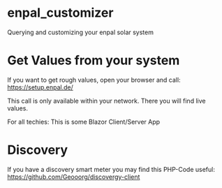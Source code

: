 # enpal_customizer
Querying and customizing your enpal solar system

# Get Values from your system
If you want to get rough values, open your browser and call:
https://setup.enpal.de/

This call is only available within your network.
There you will find live values.

For all techies: This is some Blazor Client/Server App

# Discovery
If you have a discovery smart meter you may find this PHP-Code useful:
https://github.com/Geooorg/discovergy-client
